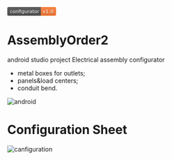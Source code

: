<svg xmlns="http://www.w3.org/2000/svg" xmlns:xlink="http://www.w3.org/1999/xlink" width="112" height="20"><linearGradient id="b" x2="0" y2="100%"><stop offset="0" stop-color="#bbb" stop-opacity=".1"/><stop offset="1" stop-opacity=".1"/></linearGradient><clipPath id="a"><rect width="112" height="20" rx="3" fill="#fff"/></clipPath><g clip-path="url(#a)"><path fill="#555" d="M0 0h77v20H0z"/><path fill="#fe7d37" d="M77 0h35v20H77z"/><path fill="url(#b)" d="M0 0h112v20H0z"/></g><g fill="#fff" text-anchor="middle" font-family="DejaVu Sans,Verdana,Geneva,sans-serif" font-size="110"> <text x="395" y="150" fill="#010101" fill-opacity=".3" transform="scale(.1)" textLength="670">configurator</text><text x="395" y="140" transform="scale(.1)" textLength="670">configurator</text><text x="935" y="150" fill="#010101" fill-opacity=".3" transform="scale(.1)" textLength="250">v1.0</text><text x="935" y="140" transform="scale(.1)" textLength="250">v1.0</text></g> </svg>

# AssemblyOrder2
android studio project
Electrical assembly configurator
- metal boxes for outlets;
- panels&load centers;
- conduit bend.

![android](https://user-images.githubusercontent.com/43278778/49737580-3ec32500-fc5b-11e8-8044-95aba4910cd5.jpg)


# Configuration Sheet
![canfiguration](https://user-images.githubusercontent.com/43278778/49742207-0bd25e80-fc66-11e8-9d34-22a0704b03a1.jpg)
